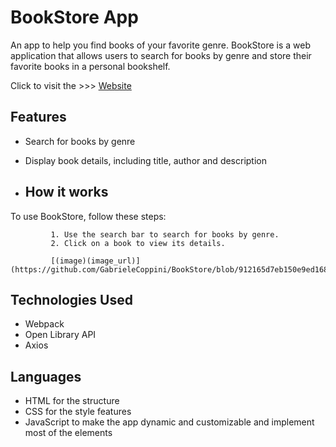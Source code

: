 # BookStore App

An app to help you find books of your favorite genre.
BookStore is a web application that allows users to search for books by genre and store their favorite books in a personal bookshelf.

Click to visit the >>> [Website](https://gabrielecoppini.github.io/BookStore/)

## Features

- Search for books by genre
- Display book details, including title, author and description

- ## How it works 

To use BookStore, follow these steps:

             1. Use the search bar to search for books by genre.
             2. Click on a book to view its details.

             [(image)(image_url)](https://github.com/GabrieleCoppini/BookStore/blob/912165d7eb150e9ed1682b0b93ee3cb333fd0649/book2%20.png)

             
## Technologies Used

- Webpack
- Open Library API
- Axios


  
## Languages

- HTML for the structure
- CSS  for the style features
- JavaScript to make the app dynamic and customizable and implement most of the elements
